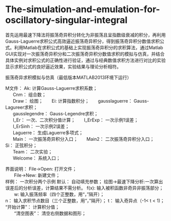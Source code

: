 # The-simulation-and-emulation-for-oscillatory-singular-integral
首先运用最速下降法将振荡奇异积分转化为非振荡且呈指数级衰减的积分，再利用Gauss-Laguerre求积公式高效逼近振荡奇异积分，得到振荡奇异积分数值求积公式。利用Matlab在求积公式的基础上实现振荡奇异积分的求积算法，通过Matlab GUI实现对一次振荡奇异积分和二次振荡奇异积分数值求积的模拟与仿真，并结合具体实例对求积公式的正确性进行验证，通过与经典数值求积方法进行对比的实验显示求积公式的良好逼近效果，实验结果与理论分析相符。


振荡奇异求积模拟与仿真（最低版本MATLAB2013环境下运行）

M文件：
	Ak:		计算Gauss-Laguerre求积系数；	
        Cnm：		组合数；	
        Draw：		绘图；	
        Ei:		计算指数积分；	
        gausslaguerre：	Gauss-Lagureer求积；	
        gausslegendre：	Gauss-Legendre求积；	
        I_Er：		一次、二次积分值计算；	
        I_ErExp：	一次示例1误差；	
        I_ErSinh：	一次示例2误差；	
        Laguerre：	生成Laguerre多项式；	
        Main：		一次振荡奇异积分入口；	
        Main2：		二次振荡奇异积分入口；	
        Si：		正弦积分；	
        Team：		二次实验；	
        Welcome：	系统入口；
        
界面说明：
	File->Open:	打开文件；	
        File->New:	新建文件；	
        样例：		一次积分两个示例
	默认：		自动填充参数；	
        绘图->最速下降分析:一次算出误差后的分析误差，计算结果不需分析。
	f(x):		输入被积函数非奇异非振荡部分；	
        w:		输入振荡频率（四个正整数，用“，”隔开）；	
        n：		输入求积节点数目（三个正整数，用“，”隔开）；	
        t：		输入奇异点（-1< t < 1)；
        “开始计算”：	计算积分值；	
        “清空图表”：	清空右侧数据和图形；
